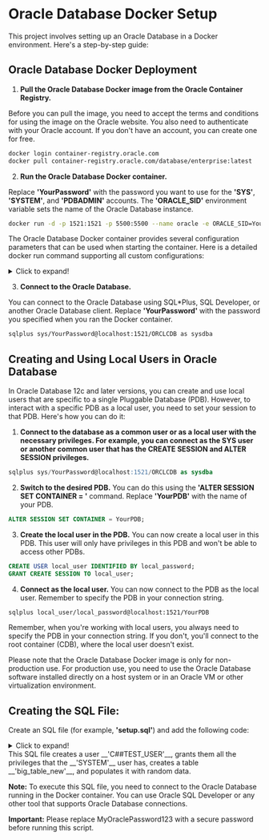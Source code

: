 # Oracle Database Docker Setup

This project involves setting up an Oracle Database in a Docker environment. Here's a step-by-step guide:

## Oracle Database Docker Deployment
1. __Pull the Oracle Database Docker image from the Oracle Container Registry.__

Before you can pull the image, you need to accept the terms and conditions for using the image on the Oracle website. You also need to authenticate with your Oracle account. If you don't have an account, you can create one for free.

```bash
docker login container-registry.oracle.com
docker pull container-registry.oracle.com/database/enterprise:latest
```
2. __Run the Oracle Database Docker container.__

Replace __'YourPassword'__ with the password you want to use for the __'SYS'__, __'SYSTEM'__, and __'PDBADMIN'__ accounts. The __'ORACLE_SID'__ environment variable sets the name of the Oracle Database instance.

```bash
docker run -d -p 1521:1521 -p 5500:5500 --name oracle -e ORACLE_SID=YourSID -e ORACLE_PWD=YourPassword container-registry.oracle.com/database/enterprise:latest
```


The Oracle Database Docker container provides several configuration parameters that can be used when starting the container. Here is a detailed docker run command supporting all custom configurations:
<details>
<summary>Click to expand!</summary>

```bash
docker run -d --name <container_name> \
-p <host_port>:1521 -p <host_port>:5500 \
-e ORACLE_SID=<your_SID> \
-e ORACLE_PDB=<your_PDBname> \
-e ORACLE_PWD=<your_database_password> \
-e INIT_SGA_SIZE=<your_database_SGA_memory_MB> \
-e INIT_PGA_SIZE=<your_database_PGA_memory_MB> \
-e ORACLE_EDITION=<your_database_edition> \
-e ORACLE_CHARACTERSET=<your_character_set> \
-e ENABLE_ARCHIVELOG=true \
-v [<host_mount_point>:]/opt/oracle/oradata \
container-registry.oracle.com/database/enterprise:21.3.0.0
```
Here's what each parameter does and their default values if not specified:

- __'--name'__ : The name of the container (default: auto-generated).
- __'-p'__ : The port mapping of the host port to the container port. Two ports are exposed: 1521 (Oracle Listener), 5500 (OEM Express).
- __'-e ORACLE_SID'__ : The Oracle Database SID that should be used (default: ORCLCDB).
- __'-e ORACLE_PDB'__ : The Oracle Database PDB name that should be used (default: ORCLPDB1).
- __'-e ORACLE_PWD'__ : The Oracle Database SYS, SYSTEM, and PDBADMIN password (default: auto-generated).
- __'-e INIT_SGA_SIZE'__ : The total memory in MB that should be used for all SGA components (default: calculated during database creation).
- __'-e INIT_PGA_SIZE'__ : The target aggregate PGA memory in MB that should be used for all server processes attached to the instance (default: calculated during database creation).
- __'-e ORACLE_EDITION'__ : The Oracle Database Edition (default: enterprise).
- __'-e ORACLE_CHARACTERSET'__: The character set to use when creating the database (default: AL32UTF8).
- __'-e ENABLE_ARCHIVELOG'__: To enable archive log mode when creating the database (default: false). Supported 19.3 onwards.
- __'-v /opt/oracle/oradata'__ : The data volume to use for the database. Has to be writable by the Unix "oracle" (uid: 54321) user inside the container. If omitted the database will not be persisted over container recreation.

Replace the placeholders with your desired values. 
For example, replace __'<container_name>'__ with the name you want to give to your Docker container, __'<host_port>'__ with the host port you want to map to the container port, __'<your_SID>'__ with the Oracle Database SID you want to use, and so on.
</details>

3. __Connect to the Oracle Database.__

You can connect to the Oracle Database using SQL*Plus, SQL Developer, or another Oracle Database client. Replace __'YourPassword'__ with the password you specified when you ran the Docker container.

```bash
sqlplus sys/YourPassword@localhost:1521/ORCLCDB as sysdba
```

## Creating and Using Local Users in Oracle Database

In Oracle Database 12c and later versions, you can create and use local users that are specific to a single Pluggable Database (PDB). However, to interact with a specific PDB as a local user, you need to set your session to that PDB. Here's how you can do it:

1. __Connect to the database as a common user or as a local user with the necessary privileges. For example, you can connect as the SYS user or another common user that has the CREATE SESSION and ALTER SESSION privileges.__

```sql
sqlplus sys/YourPassword@localhost:1521/ORCLCDB as sysdba
```
2. __Switch to the desired PDB.__ You can do this using the __'ALTER SESSION SET CONTAINER = '__ command. Replace __'YourPDB'__ with the name of your PDB.

```sql
ALTER SESSION SET CONTAINER = YourPDB;
```
3. __Create the local user in the PDB.__ You can now create a local user in this PDB. This user will only have privileges in this PDB and won't be able to access other PDBs.

```sql
CREATE USER local_user IDENTIFIED BY local_password;
GRANT CREATE SESSION TO local_user;
```
4. __Connect as the local user.__ You can now connect to the PDB as the local user. Remember to specify the PDB in your connection string.

```bash
sqlplus local_user/local_password@localhost:1521/YourPDB
```
Remember, when you're working with local users, you always need to specify the PDB in your connection string. If you don't, you'll connect to the root container (CDB), where the local user doesn't exist.


Please note that the Oracle Database Docker image is only for non-production use. For production use, you need to use the Oracle Database software installed directly on a host system or in an Oracle VM or other virtualization environment.

## Creating the SQL File:
 
Create an SQL file (for example, __'setup.sql'__) and add the following code:
<details>
<summary>Click to expand!</summary>

#### Note: This step is optional. If you are not familiar with tablespaces or if you do not need to create a new one, you can skip this step and proceed to the next one.

<details>
<summary>Click to expand!</summary>

```sql
-- Checking the Data Files and Their Associated Tablespaces
SELECT file_name, tablespace_name
FROM dba_data_files;
```

This SQL command allows you to view the data files in your Oracle Database and the tablespaces they are associated with. Data files are the physical files that store the data of the database on disk. Each data file is associated with only one tablespace, and it stores the data for the objects that are located in this tablespace.

```sql
-- Creating a Tablespace
CREATE TABLESPACE test_ts
   DATAFILE '/opt/oracle/oradata/TEST/test_ts01.dbf' SIZE 50M AUTOEXTEND ON,
            '/opt/oracle/oradata/TEST/test_ts02.dbf' SIZE 50M AUTOEXTEND ON,
            '/opt/oracle/oradata/TEST/test_ts03.dbf' SIZE 50M AUTOEXTEND ON,
            '/opt/oracle/oradata/TEST/test_ts04.dbf' SIZE 50M AUTOEXTEND ON,
            '/opt/oracle/oradata/TEST/test_ts05.dbf' SIZE 50M AUTOEXTEND ON,
            '/opt/oracle/oradata/TEST/test_ts06.dbf' SIZE 50M AUTOEXTEND ON,
            '/opt/oracle/oradata/TEST/test_ts07.dbf' SIZE 50M AUTOEXTEND ON,
            '/opt/oracle/oradata/TEST/test_ts08.dbf' SIZE 50M AUTOEXTEND ON,
            '/opt/oracle/oradata/TEST/test_ts09.dbf' SIZE 50M AUTOEXTEND ON,
            '/opt/oracle/oradata/TEST/test_ts10.dbf' SIZE 50M AUTOEXTEND ON;
```
This SQL command creates a new tablespace named __'test_ts'__ with ten data files, each having a size of 50MB and the AUTOEXTEND option enabled. A tablespace is a logical storage unit in an Oracle Database. It groups related logical structures together. Each tablespace in an Oracle Database consists of one or more files called datafiles, which are physical structures that conform to the operating system in which Oracle is running.

The __'AUTOEXTEND ON'__ clause allows the datafile to automatically increase its size when it becomes full. This can be useful to avoid "tablespace full" errors that can occur if the datafile becomes full and cannot extend any further.

Please note that you need to replace the paths to the data files (__'/opt/oracle/oradata/TEST/test_ts0X.dbf'__) with the actual paths on your system.
</details>

#### Next step:

```sql
-- Creating an Oracle User
CREATE USER C##TEST_USER IDENTIFIED BY MyOraclePassword123;

-- Granting Privileges to the User
BEGIN
FOR R IN (SELECT * FROM DBA_SYS_PRIVS WHERE GRANTEE = 'SYSTEM') LOOP
EXECUTE IMMEDIATE 'GRANT ' || R.PRIVILEGE || ' TO c##TEST_USER';
END LOOP;
END;
/

-- Creating and Populating the Table
DECLARE
sql_stmt VARCHAR2(4000);
random_string VARCHAR2(50);
random_date DATE;
BEGIN

    -- Creating the Table
    EXECUTE IMMEDIATE 'CREATE TABLE big_table_new (
        col_string1 VARCHAR2(50),
        col_string2 VARCHAR2(50),
        col_date1 DATE,
        col_date2 DATE,
        col_number1 NUMBER(38,0),
        col_number2 NUMBER(38,0),
        col_number3 NUMBER(10,2),
        col_number4 NUMBER(10,2),
        col_float1 FLOAT,
        col_float2 FLOAT,
        col_num1 NUMBER,
        col_num2 NUMBER,
        col_num3 NUMBER(5,2),
        col_num4 NUMBER(5,2),
        col_double1 DOUBLE PRECISION,
        col_double2 DOUBLE PRECISION,
        col_int1 INTEGER,
        col_int2 INTEGER,
        col_boolean1 NUMBER(1),
        col_boolean2 NUMBER(1)
    )';

    -- Populating the Table with Data
    FOR i IN 1..2000000 LOOP
        sql_stmt := 'INSERT INTO big_table_new VALUES (';
        FOR j IN 1..20 LOOP
            -- Generating Random Data Depending on the Column Type
            IF j <= 2 THEN
                random_string := DBMS_RANDOM.STRING('A', 50);
                sql_stmt := sql_stmt || '''' || random_string || '''';
            ELSIF j BETWEEN 3 AND 4 THEN
                random_date := TRUNC(SYSDATE) + DBMS_RANDOM.VALUE(0, 365);
                sql_stmt := sql_stmt || 'TO_DATE(''' || TO_CHAR(random_date, 'YYYY-MM-DD') || ''', ''YYYY-MM-DD'')';
            ELSIF j BETWEEN 5 AND 8 THEN
                sql_stmt := sql_stmt || ROUND(DBMS_RANDOM.VALUE(0, 100));
            ELSIF j BETWEEN 9 AND 10 THEN
                sql_stmt := sql_stmt || ROUND(DBMS_RANDOM.VALUE(0, 1000000));
            ELSIF j BETWEEN 11 AND 14 THEN
                sql_stmt := sql_stmt || TO_CHAR(TRUNC(DBMS_RANDOM.VALUE(0, 100), 2), 'FM9999999990.00');
            ELSIF j BETWEEN 15 AND 16 THEN
                sql_stmt := sql_stmt || TO_CHAR(TRUNC(DBMS_RANDOM.VALUE(0, 100000), 2), 'FM9999999990.00');
            ELSIF j BETWEEN 17 AND 18 THEN
                sql_stmt := sql_stmt || ROUND(DBMS_RANDOM.VALUE(0, 1000));
            ELSIF j BETWEEN 19 AND 20 THEN
                sql_stmt := sql_stmt || ROUND(DBMS_RANDOM.VALUE(0, 1));
            END IF;

            IF j < 20 THEN
                sql_stmt := sql_stmt || ', ';
            END IF;
        END LOOP;
        sql_stmt := sql_stmt || ')';

        EXECUTE IMMEDIATE sql_stmt;
    END LOOP;

    COMMIT;
END;
/
```
</details>
This SQL file creates a user __'C##TEST_USER'__, grants them all the privileges that the __'SYSTEM'__ user has, creates a table __'big_table_new'__, and populates it with random data.

__Note:__ To execute this SQL file, you need to connect to the Oracle Database running in the Docker container. You can use Oracle SQL Developer or any other tool that supports Oracle Database connections.

__Important:__ Please replace MyOraclePassword123 with a secure password before running this script.
